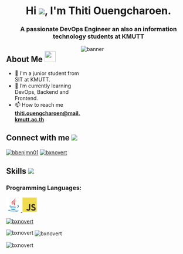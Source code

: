 <h1 align="center">Hi <img src = "https://raw.githubusercontent.com/MartinHeinz/MartinHeinz/master/wave.gif" width = 30px>, I'm Thiti Ouengcharoen.</h1>
<h3 align="center">A passionate DevOps Engineer an also an information technology students at KMUTT</h3>

<p><img align="right" src="https://github.com/Adam-pw/Adam-pw/blob/main/animation_500_kxa883sd.gif" alt="banner" width="300" height="300" /></p>

<h2> About Me <img src="https://media.giphy.com/media/iY8CRBdQXODJSCERIr/giphy.gif" width="30" height="30" style="margin-top:30;"> </h2>

- 🏫 I'm a junior student from SIT at KMUTT.
- 🌱 I’m currently learning DevOps, Backend and Frontend.
- 📫 How to reach me **thiti.ouengcharoen@mail.kmutt.ac.th**

<h2 align="left" > Connect with me <img src='https://raw.githubusercontent.com/ShahriarShafin/ShahriarShafin/main/Assets/handshake.gif' width="50"> </h2>
<p align="left">
<a href="https://fb.com/bbenjmn01" target="blank"><img align="center" src="https://raw.githubusercontent.com/rahuldkjain/github-profile-readme-generator/master/src/images/icons/Social/facebook.svg" alt="bbenjmn01" height="30" width="40" /></a>
<a href="https://instagram.com/bxnovert" target="blank"><img align="center" src="https://raw.githubusercontent.com/rahuldkjain/github-profile-readme-generator/master/src/images/icons/Social/instagram.svg" alt="bxnovert" height="30" width="40" /></a>
</p>

<h2> Skills <img src = "https://media2.giphy.com/media/QssGEmpkyEOhBCb7e1/giphy.gif?cid=ecf05e47a0n3gi1bfqntqmob8g9aid1oyj2wr3ds3mg700bl&rid=giphy.gif" width = 30> </h2>
<h3 align="left">Programming Languages:</h3>
<p align="left"> <a href="https://www.java.com" target="_blank" rel="noreferrer"> <img src="https://raw.githubusercontent.com/devicons/devicon/master/icons/java/java-original.svg" alt="java" width="40" height="40"/> </a> <a href="https://developer.mozilla.org/en-US/docs/Web/JavaScript" target="_blank" rel="noreferrer"> <img src="https://raw.githubusercontent.com/devicons/devicon/master/icons/javascript/javascript-original.svg" alt="javascript" width="40" height="40"/> </a></p>

<p align="left"> <a href="https://github.com/ryo-ma/github-profile-trophy"><img src="https://github-profile-trophy.vercel.app/?username=bxnovert" alt="bxnovert" /></a> </p>

<p><img align="left" src="https://github-readme-stats.vercel.app/api/top-langs?username=bxnovert&show_icons=true&locale=en&layout=compact" alt="bxnovert" /></p>

<p>&nbsp;<img align="center" src="https://github-readme-stats.vercel.app/api?username=bxnovert&show_icons=true&locale=en" alt="bxnovert" /></p>

<p><img align="center" src="https://github-readme-streak-stats.herokuapp.com/?user=bxnovert&" alt="bxnovert" /></p>
